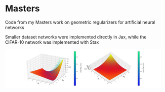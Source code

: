 # Masters
Code from my Masters work on geometric regularizers for artificial neural networks

Smaller dataset networks were implemented directly in Jax, while the CIFAR-10 network was implemented with Stax

<a href="mahalvec.png"><img src="mahalvec.png"></a>
